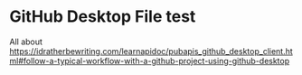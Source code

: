 # GitHub Desktop File test
All about https://idratherbewriting.com/learnapidoc/pubapis_github_desktop_client.html#follow-a-typical-workflow-with-a-github-project-using-github-desktop 